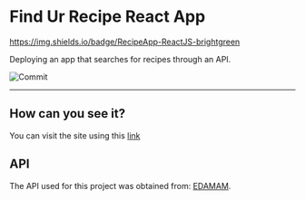 # Find Ur Recipe React App

https://img.shields.io/badge/RecipeApp-ReactJS-brightgreen

Deploying an app that searches for recipes through an API.

![Commit](https://img.shields.io/github/last-commit/SebastianMM-96/recipe-reactapp)

***

## How can you see it?

You can visit the site using this [link](https://sebastianmm-96.github.io/recipe-reactapp/)

## API

The API used for this project was obtained from: [EDAMAM](https://developer.edamam.com/edamam-recipe-api).
